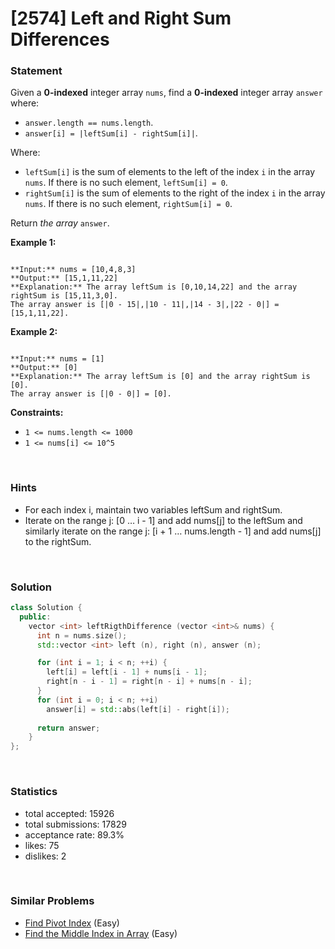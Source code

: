 # [2574] Left and Right Sum Differences



### Statement

Given a **0-indexed** integer array `nums`, find a **0-indexed** integer array `answer` where:

* `answer.length == nums.length`.
* `answer[i] = |leftSum[i] - rightSum[i]|`.



Where:

* `leftSum[i]` is the sum of elements to the left of the index `i` in the array `nums`. If there is no such element, `leftSum[i] = 0`.
* `rightSum[i]` is the sum of elements to the right of the index `i` in the array `nums`. If there is no such element, `rightSum[i] = 0`.



Return *the array* `answer`.


**Example 1:**

```

**Input:** nums = [10,4,8,3]
**Output:** [15,1,11,22]
**Explanation:** The array leftSum is [0,10,14,22] and the array rightSum is [15,11,3,0].
The array answer is [|0 - 15|,|10 - 11|,|14 - 3|,|22 - 0|] = [15,1,11,22].

```

**Example 2:**

```

**Input:** nums = [1]
**Output:** [0]
**Explanation:** The array leftSum is [0] and the array rightSum is [0].
The array answer is [|0 - 0|] = [0].

```

**Constraints:**
* `1 <= nums.length <= 1000`
* `1 <= nums[i] <= 10^5`


<br />

### Hints

- For each index i, maintain two variables leftSum and rightSum.
- Iterate on the range j: [0 … i - 1] and add nums[j] to the leftSum and similarly iterate on the range j: [i + 1 … nums.length - 1] and add nums[j] to the rightSum.

<br />

### Solution

```cpp
class Solution {
  public:
    vector <int> leftRigthDifference (vector <int>& nums) {
      int n = nums.size();
      std::vector <int> left (n), right (n), answer (n);

      for (int i = 1; i < n; ++i) {
        left[i] = left[i - 1] + nums[i - 1];
        right[n - i - 1] = right[n - i] + nums[n - i];
      }
      for (int i = 0; i < n; ++i)
        answer[i] = std::abs(left[i] - right[i]);
      
      return answer;
    }
};
```

<br />

### Statistics

- total accepted: 15926
- total submissions: 17829
- acceptance rate: 89.3%
- likes: 75
- dislikes: 2

<br />

### Similar Problems

- [Find Pivot Index](https://leetcode.com/problems/find-pivot-index) (Easy)
- [Find the Middle Index in Array](https://leetcode.com/problems/find-the-middle-index-in-array) (Easy)
